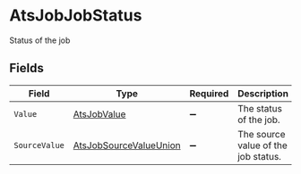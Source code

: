 # AtsJobJobStatus

Status of the job


## Fields

| Field                                                                       | Type                                                                        | Required                                                                    | Description                                                                 | Example                                                                     |
| --------------------------------------------------------------------------- | --------------------------------------------------------------------------- | --------------------------------------------------------------------------- | --------------------------------------------------------------------------- | --------------------------------------------------------------------------- |
| `Value`                                                                     | [AtsJobValue](../../Models/Components/AtsJobValue.md)                       | :heavy_minus_sign:                                                          | The status of the job.                                                      | published                                                                   |
| `SourceValue`                                                               | [AtsJobSourceValueUnion](../../Models/Components/AtsJobSourceValueUnion.md) | :heavy_minus_sign:                                                          | The source value of the job status.                                         | Published                                                                   |
